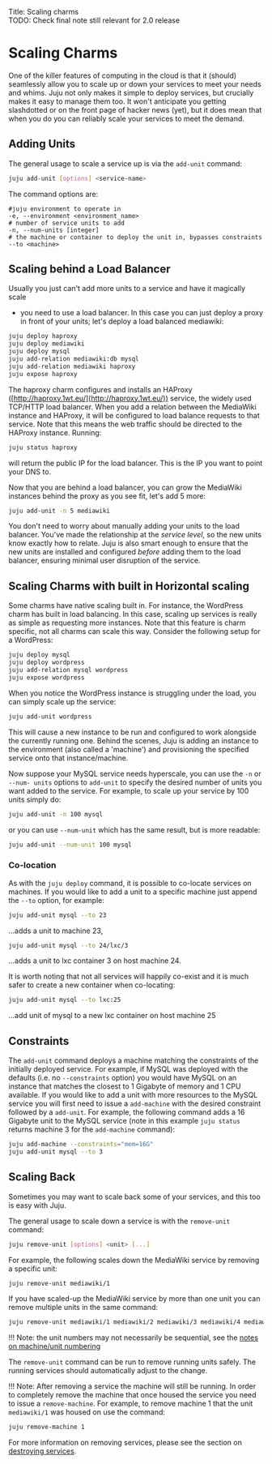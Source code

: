 Title: Scaling charms  
TODO: Check final note still relevant for 2.0 release  

# Scaling Charms

One of the killer features of computing in the cloud is that it (should)
seamlessly allow you to scale up or down your services to meet your needs and
whims. Juju not only makes it simple to deploy services, but crucially makes it
easy to manage them too. It won't anticipate you getting slashdotted or on the
front page of hacker news (yet), but it does mean that when you do you can
reliably scale your services to meet the demand.


##  Adding Units

The general usage to scale a service up is via the `add-unit` command:

```bash
juju add-unit [options] <service-name>
```

The command options are:

```no-highlight
#juju environment to operate in
-e, --environment <environment_name>
# number of service units to add
-n, --num-units [integer]
# the machine or container to deploy the unit in, bypasses constraints
--to <machine>
```


## Scaling behind a Load Balancer

Usually you just can't add more units to a service and have it magically scale
- you need to use a load balancer. In this case you can just deploy a proxy in
front of your units; let's deploy a load balanced mediawiki:

```bash
juju deploy haproxy
juju deploy mediawiki
juju deploy mysql
juju add-relation mediawiki:db mysql
juju add-relation mediawiki haproxy
juju expose haproxy
```

The haproxy charm configures and installs an
HAProxy ([http://haproxy.1wt.eu/](http://haproxy.1wt.eu/)) service, the widely
used TCP/HTTP load balancer. When you add a relation between the MediaWiki
instance and HAProxy, it will be configured to load balance requests to that
service. Note that this means the web traffic should be directed to the HAProxy
instance. Running:

```bash
juju status haproxy
```

will return the public IP for the load balancer. This is the IP you want to
point your DNS to.

Now that you are behind a load balancer, you can grow the MediaWiki instances
behind the proxy as you see fit, let's add 5 more:

```bash
juju add-unit -n 5 mediawiki
```

You don't need to worry about manually adding your units to the load balancer.
You've made the relationship at the _service level_, so the new units know
exactly how to relate. Juju is also smart enough to ensure that the new units
are installed and configured _before_ adding them to the load balancer,
ensuring minimal user disruption of the service.


## Scaling Charms with built in Horizontal scaling

Some charms have native scaling built in. For instance, the WordPress charm
has built in load balancing. In this case, scaling up services is really as
simple as requesting more instances. Note that this feature is charm specific,
not all charms can scale this way. Consider the following setup for a WordPress:

```bash
juju deploy mysql
juju deploy wordpress
juju add-relation mysql wordpress
juju expose wordpress
```

When you notice the WordPress instance is struggling under the load, you can
simply scale up the service:

```bash
juju add-unit wordpress
```

This will cause a new instance to be run and configured to work alongside the
currently running one. Behind the scenes, Juju is adding an instance to the
environment (also called a 'machine') and provisioning the specified service
onto that instance/machine.

Now suppose your MySQL service needs hyperscale, you can use the `-n` or `--num-
units` options to `add-unit` to specify the desired number of units you want
added to the service. For example, to scale up your service by 100 units simply
do:

```bash
juju add-unit -n 100 mysql
```

or you can use `--num-unit` which has the same result, but is more readable:

```bash
juju add-unit --num-unit 100 mysql
```

### Co-location

As with the `juju deploy` command, it is possible to co-locate services on machines.
If you would like to add a unit to a specific machine just append the `--to`
option, for example:

```bash
juju add-unit mysql --to 23
```
...adds a unit to machine 23,

```bash 
juju add-unit mysql --to 24/lxc/3 
```
...adds a unit to lxc container 3 on host machine 24.

It is worth noting that not all services will happily co-exist and it is much 
safer to create a new container when co-locating:
  
```bash
juju add-unit mysql --to lxc:25
```
...add unit of mysql to a new lxc container on host machine 25

## Constraints

The `add-unit` command deploys a machine matching the constraints of the
initially deployed service. For example, if MySQL was deployed with the
defaults (i.e. no `--constraints` option) you would have MySQL on an instance
that matches the closest to 1 Gigabyte of memory and 1 CPU available. If you
would like to add a unit with more resources to the MySQL service you will
first need to issue a `add-machine` with the desired constraint followed by a
`add-unit`. For example, the following command adds a 16 Gigabyte unit to the
MySQL service (note in this example `juju status` returns machine 3 for the
`add-machine` command):

```bash
juju add-machine --constraints="mem=16G"
juju add-unit mysql --to 3
```


## Scaling Back

Sometimes you may want to scale back some of your services, and this too is
easy with Juju.

The general usage to scale down a service is with the `remove-unit` command:

```bash
juju remove-unit [options] <unit> [...]
```

For example, the following scales down the MediaWiki service by removing a
specific unit:

```bash
juju remove-unit mediawiki/1
```

If you have scaled-up the MediaWiki service by more than one unit you can
remove multiple units in the same command:

```bash
juju remove-unit mediawiki/1 mediawiki/2 mediawiki/3 mediawiki/4 mediawiki/5
```
!!! Note: the unit numbers may not necessarily be sequential, see the
[notes on machine/unit numbering](./reference-numbering)


The `remove-unit` command can be run to remove running units safely. The
running services should automatically adjust to the change.

!!! Note: After removing a service the machine will still be running. In order
to completely remove the machine that once housed the service you need to issue
a `remove-machine`. For example, to remove machine 1 that the unit
`mediawiki/1` was housed on use the command: 
    
```bash
juju remove-machine 1
```

For more information on removing services, please see the section on
[destroying services](charms-destroy.html).
